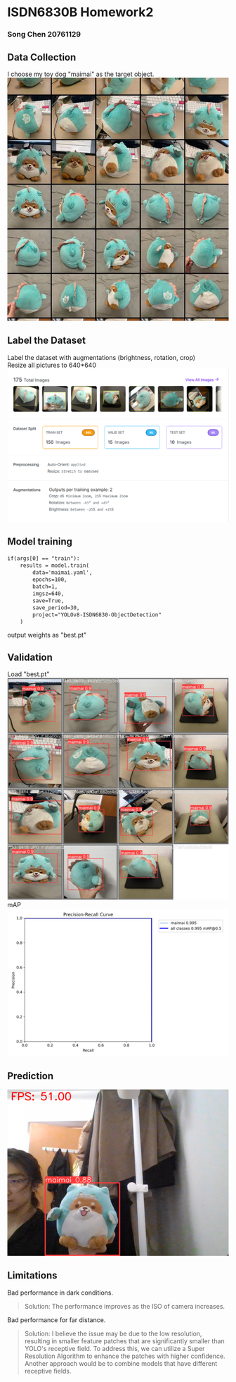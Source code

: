 # ISDN6830B Homework2
### Song Chen 20761129
## Data Collection
I choose my toy dog "maimai" as the target object.  
![maimai](./imgs/maimai.jpg)  
## Label the Dataset
Label the dataset with augmentations (brightness, rotation, crop)  
Resize all pictures to 640*640  
![dataset](./imgs/dataset.png)  
## Model training
    if(args[0] == "train"):
        results = model.train(
            data='maimai.yaml', 
            epochs=100, 
            batch=1,
            imgsz=640, 
            save=True, 
            save_period=30,
            project="YOLOv8-ISDN6830-ObjectDetection"
        )
output weights as "best.pt"
## Validation
Load "best.pt"  
![dataset](./imgs/val_batch0_pred.jpg)  
mAP  
![mAP](./imgs/PR_curve.png)  

## Prediction
![dataset](./imgs/pred1.png)  

## Limitations  
Bad performance in dark conditions.  
> Solution:  The performance improves as the ISO of camera increases.

Bad performance for far distance.  
> Solution:  I believe the issue may be due to the low resolution, resulting in smaller feature patches that are significantly smaller than YOLO's receptive field. To address this, we can utilize a Super Resolution Algorithm to enhance the patches with higher confidence. Another approach would be to combine models that have different receptive fields.
